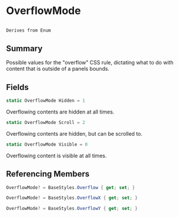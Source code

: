 # OverflowMode

## 
```c#
Derives from Enum
```

## Summary

Possible values for the "overflow" CSS rule, dictating what to do with content that is outside of a panels bounds.
## Fields

```c#
static OverflowMode Hidden = 1
```
Overflowing contents are hidden at all times.
```c#
static OverflowMode Scroll = 2
```
Overflowing contents are hidden, but can be scrolled to.
```c#
static OverflowMode Visible = 0
```
Overflowing content is visible at all times.
## Referencing Members

```c#
OverflowMode? = BaseStyles.Overflow { get; set; } 
```
```c#
OverflowMode? = BaseStyles.OverflowX { get; set; } 
```
```c#
OverflowMode? = BaseStyles.OverflowY { get; set; } 
```
